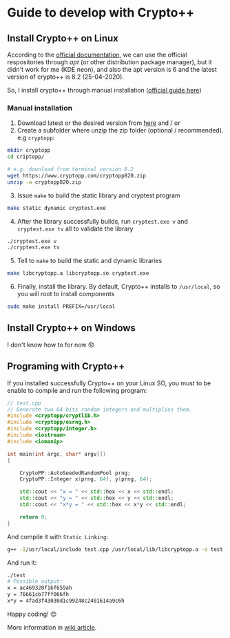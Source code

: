# Guide to develop with Crypto++
## Install Crypto++ on Linux
According to the [official documentation](https://www.cryptopp.com/wiki/Linux), we can use the official respositories through *apt* (or other distribution package manager), but it didn't work for me (KDE neon), and also the apt version is 6 and the latest version of crypto++ is 8.2 (25-04-2020).

So, I install crypto++ through manual installation ([official guide here](https://www.cryptopp.com/wiki/Linux#Build_and_Install_the_Library))
### Manual installation
1. Download latest or the desired version from [here](https://www.cryptopp.com/#download) and / or
2. Create a subfolder where unzip the zip folder (optional / recommended). e.g `cryptopp`:
```bash
mkdir cryptopp
cd criptopp/

# e.g. download from terminal version 8.2
wget https://www.cryptopp.com/cryptopp820.zip
unzip -a cryptopp820.zip
```
3. Issue `make` to build the static library and cryptest program
```bash
make static dynamic cryptest.exe
``` 
4. After the library successfully builds, run `cryptest.exe v` and `cryptest.exe tv` all to validate the library
```bash
./cryptest.exe v
./cryptest.exe tv
```
5. Tell to `make` to build the static and dynamic libraries
```bash
make libcryptopp.a libcryptopp.so cryptest.exe
```
6. Finally, install the library. By default, Crypto++ installs to `/usr/local`, so you will root to install components
```bash
sudo make install PREFIX=/usr/local
```
## Install Crypto++ on Windows
I don't know how to for now :disappointed:

## Programing with Crypto++
If you installed successfully Crypto++ on your Linux SO, you must to be enable to compile and run the following program:

```c++
// test.cpp
// Generate two 64 bits random integers and multiplies them.
#include <cryptopp/cryptlib.h>
#include <cryptopp/osrng.h>
#include <cryptopp/integer.h>
#include <iostream>
#include <iomanip>

int main(int argc, char* argv[])
{

    CryptoPP::AutoSeededRandomPool prng;
    CryptoPP::Integer x(prng, 64), y(prng, 64);

    std::cout << "x = " << std::hex << x << std::endl;
    std::cout << "y = " << std::hex << y << std::endl;
    std::cout << "x*y = " << std::hex << x*y << std::endl;

    return 0;
}
```
And compile it with `Static Linking`:
```bash
g++ -I/usr/local/include test.cpp /usr/local/lib/libcryptopp.a -o test
```
And run it:
```bash
./test
# Possible output:
x = ac469320f16f659ah
y = 76661cb77ff066fh
x*y = 4fad3f43030d1c99248c2401614a9c6h
```
Happy coding! :blush:

More information in [wiki article](https://www.cryptopp.com/wiki/Linux).